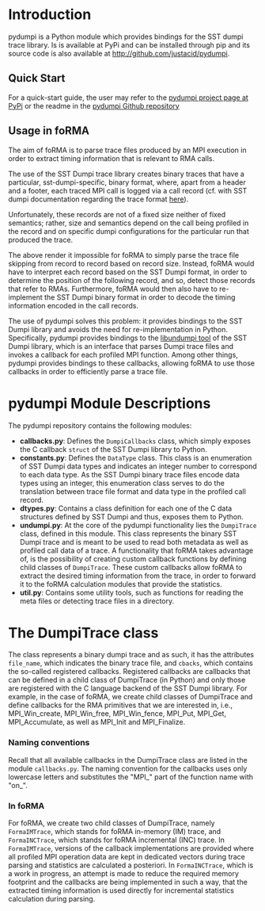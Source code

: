 # Introduction

pydumpi is a Python module which provides bindings for the SST dumpi trace library. Is is available at PyPi and can be installed through pip and its source code is also available at http://github.com/justacid/pydumpi.

## Quick Start

For a quick-start guide, the user may refer to the [pydumpi project page at PyPi](https://pypi.org/project/pydumpi/0.1.2/) or the readme in the [pydumpi Github repository](https://github.com/justacid/pydumpi/blob/master/README.md)

## Usage in foRMA

The aim of foRMA is to parse trace files produced by an MPI execution in order to extract timing information that is relevant to RMA calls. 

The use of the SST Dumpi trace library creates binary traces that have a particular, sst-dumpi-specific, binary format, where, apart from a header and a footer, each traced MPI call is logged via a call record (cf. with SST dumpi documentation regarding the trace format [here](https://github.com/sstsimulator/sst-dumpi/blob/master/docs/traceformat.dox)). 

Unfortunately, these records are not of a fixed size neither of fixed semantics; rather, size and semantics depend on the call being profiled in the record and on specific dumpi configurations for the particular run that produced the trace. 

The above render it impossible for foRMA to simply parse the trace file skipping from record to record based on record size. Instead, foRMA would have to interpret each record based on the SST Dumpi format, in order to determine the position of the following record, and so, detect those records that refer to RMAs. Furthermore, foRMA would then also have to re-implement the SST Dumpi binary format in order to decode the timing information encoded in the call records. 

The use of pydumpi solves this problem: it provides bindings to the SST Dumpi library and avoids the need for re-implementation in Python. Specifically, pydumpi provides bindings to the [libundumpi tool](https://github.com/sstsimulator/sst-dumpi/blob/master/docs/tools.dox) of the SST Dumpi library, which is an interface that parses Dumpi trace files and invokes a callback for each profiled MPI function. Among other things, pydumpi provides bindings to these callbacks, allowing foRMA to use those callbacks in order to efficiently parse a trace file. 

# pydumpi Module Descriptions

The pydumpi repository contains the following modules:

* **callbacks.py**: Defines the `DumpiCallbacks` class, which simply exposes the C callback `struct` of the SST Dumpi library to Python. 
* **constants.py**: Defines the `DataType` class. This class is an enumeration of SST Dumpi data types and indicates an integer number to correspond to each data type. As the SST Dumpi binary trace files encode data types using an integer, this enumeration class serves to do the translation between trace file format and data type in the profiled call record. 
* **dtypes.py**: Contains a class definition for each one of the C data structures defined by SST Dumpi and thus, exposes them to Python. 
* **undumpi.py**: At the core of the pydumpi functionality lies the `DumpiTrace` class, defined in this module. This class represents the binary SST Dumpi trace and is meant to be used to read both metadata as well as profiled call data of a trace. A functionality that foRMA takes advantage of, is the possibility of creating custom callback functions by defining child classes of `DumpiTrace`. These custom callbacks allow foRMA to extract the desired timing information from the trace, in order to forward it to the foRMA calculation modules that provide the statistics.
* **util.py**: Contains some utility tools, such as functions for reading the meta files or detecting trace files in a directory. 


# The DumpiTrace class

The class represents a binary dumpi trace and as such, it has the attributes `file_name`, which indicates the binary trace file, and `cbacks`, which contains the so-called registered callbacks. Registered callbacks are callbacks that can be defined in a child class of DumpiTrace (in Python) and only those are registered with the C language backend of the SST Dumpi library. For example, in the case of foRMA, we create child classes of DumpiTrace and define callbacks for the RMA primitives that we are interested in, i.e., MPI_Win_create, MPI_Win_free, MPI_Win_fence, MPI_Put, MPI_Get, MPI_Accumulate, as well as MPI_Init and MPI_Finalize. 

### Naming conventions
Recall that all available callbacks in the DumpiTrace class are listed in the module `callbacks.py`. The naming convention for the callbacks uses only lowercase letters and substitutes the "MPI_" part of the function name with "on_".

### In foRMA

For foRMA, we create two child classes of DumpiTrace, namely `FormaIMTrace`, which stands for foRMA in-memory (IM) trace, and `FormaINCTrace`, which stands for foRMA incremental (INC) trace. In `FormaIMTrace`, versions of the callback implementations are provided where all profiled MPI operation data are kept in dedicated vectors during trace parsing and statistics are calculated a posteriori. In `FormaINCTrace`, which is a work in progress, an attempt is made to reduce the required memory footprint and the callbacks are being implemented in such a way, that the extracted timing information is used directly for incremental statistics calculation during parsing. 

